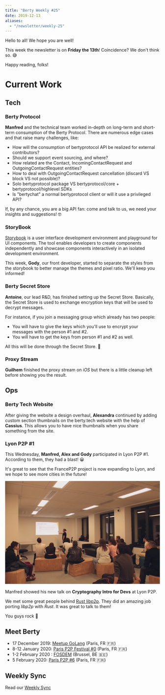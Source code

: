 ```yaml
---
title: "Berty Weekly #25"
date: 2019-12-13
aliases:
  - "/newsletter/weekly-25"
---
```


Hello to all! We hope you are well!

This week the newsletter is on **Friday the 13th**! Coincidence? We don't think so. 😅

Happy reading, folks!

# Current Work

## Tech

### Berty Protocol

**Manfred** and the technical team worked in-depth on long-term and short-term consumption of the Berty Protocol. There are numerous edge cases and that raise many challenges, like:
  * How will the consumption of bertyprotocol API be realized for external contributors?
  * Should we support event sourcing, and where?
  * How related are the Contact, IncomingContactRequest and OutgoingContactRequest entities?
  * How to deal with OutgoingContactRequest cancellation (discard VS block VS not possible)?
  * Solo bertyprotocol package VS bertyprotocol/core + bertyprotocol/highlevel SDKs
  * Is "bertychat" a normal bertyprotocol client or will it use a privileged API?

If, by any chance, you are a big API fan: come and talk to us, we need your insights and suggestions! 🤓


### StoryBook

[Storybook](https://storybook.js.org/) is a user interface development environment and playground for UI components. The tool enables developers to create components independently and showcase components interactively in an isolated development environment.

This week, **Gody**, our front developer, started to separate the styles from the storybook to better manage the themes and pixel ratio. We'll keep you informed!

### Berty Secret Store
**Antoine**, our lead R&D, has finished setting up the Secret Store. Basically, the Secret Store is used to exchange encryption keys that will be used to decrypt messages.

For instance, if you join a messaging group which already has two people:
* You will have to give the keys which you'll use to encrypt your messages with the person #1 and #2.
* You will have to get the keys from person #1 and #2 as well.

All this will be done through the Secret Store. 🤫

### Proxy Stream
**Guilhem** finished the proxy stream on _iOS_ but there is a little cleanup left before showing you the result.

## Ops

### Berty Tech Website

After giving the website a design overhaul, **Alexandra** continued  by adding custom section thumbnails on the berty.tech website with the help of **Cassius**. This allows you to have nice thumbnails when you share something from the site.

### Lyon P2P #1

This Wednesday, **Manfred, Alex and Gody** participated in Lyon P2P #1. According to them, they had a blast! 😀

It's great to see that the FranceP2P project is now expanding to Lyon, and we hope to see more cities in the future!

![image alt](ELi-Pz93-Xk-AIEy-Sg.jpg)

Manfred showed his new talk on **Cryptography Intro for Devs** at Lyon P2P.

We met some great people behind [Rust libp2p](https://github.com/libp2p/rust-libp2p). They did an amazing job porting _libp2p_ with _Rust_. It was great to talk to them!

You guys rock 🤘

## Meet Berty

* 17 December 2019: [Meetup GoLang](https://www.meetup.com/fr-FR/Golang-Paris/events/267027868/) (Paris, FR 🇫🇷)
* 8-12 January 2020: [Paris P2P Festival #0](https://p2p.paris/en/event/festival-0/) (Paris, FR 🇫🇷)
* 1-2 February 2020 : [FOSDEM](https://fosdem.org/2020/) (Brussel, BE 🇧🇪)
* 5 February 2020: [Paris P2P #6](https://p2p.paris/en/event/monthly-6/) (Paris, FR 🇫🇷)

## Weekly Sync

Read our [Weekly Sync](https://github.com/berty/mgmt/blob/master/meeting-notes/2019/Q4/2019-12-13--staff-team-weekly-sync.md)
